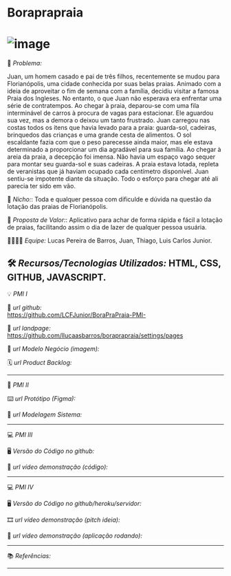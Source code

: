 
# Boraprapraia
# ![image](https://github.com/llucaasbarros/boraprapraia/assets/129459925/04e3a8b7-660b-41ac-9123-d5ee4251e7f4)



🙁 _*Problema:*_

Juan, um homem casado e pai de três filhos, recentemente se mudou para Florianópolis, uma cidade conhecida por suas belas praias. Animado com a ideia de aproveitar o fim de semana com a família, decidiu visitar a famosa Praia dos Ingleses.
No entanto, o que Juan não esperava era enfrentar uma série de contratempos. Ao chegar à praia, deparou-se com uma fila interminável de carros à procura de vagas para estacionar. Ele aguardou sua vez, mas a demora o deixou um tanto frustrado. Juan carregou nas costas todos os itens que havia levado para a praia: guarda-sol, cadeiras, brinquedos das crianças e uma grande cesta de alimentos. O sol escaldante fazia com que o peso parecesse ainda maior, mas ele estava determinado a proporcionar um dia agradável para sua família.
Ao chegar à areia da praia, a decepção foi imensa. Não havia um espaço vago sequer para montar seu guarda-sol e suas cadeiras. A praia estava lotada, repleta de veranistas que já haviam ocupado cada centímetro disponível. Juan sentiu-se impotente diante da situação. Todo o esforço para chegar até ali parecia ter sido em vão.

🙂 _*Nicho:*_: 
Toda e qualquer pessoa com dificulde e dúvida na questão da lotação das praias de Florianópolis. 

🎁 _*Proposta de Valor:*_: 
Aplicativo para achar de forma rápida e fácil a lotação de praias, facilitando assim o dia de lazer de qualquer pessoa usuária.

🧑‍💻👩‍💻 _*Equipe:*_ Lucas Pereira de Barros, Juan, Thiago, Luis Carlos Junior. 

🛠️ _*Recursos/Tecnologias Utilizados:*_ HTML, CSS, GITHUB, JAVASCRIPT.
-------------------
💡 *PMI I*

🔗 _*url github:*_  
https://github.com/LCFJunior/BoraPraPraia-PMI-

🛬 _*url landpage:*_
https://github.com/llucaasbarros/boraprapraia/settings/pages

🤝 _*url Modelo Negócio (imagem):*_

🗓️ _*url Product Backlog:*_

-------------------
📲 *PMI II*

⌨️ _*url Protótipo (Figma):*_

📝 _*url Modelagem Sistema:*_

-------------------
💻 *PMI III*

🖥️ _*Versão do Código no github:*_

🎥 _*url vídeo demonstração (código):*_

-------------------
💻 *PMI IV*

🖥️ _*Versão do Código no github/heroku/servidor:*_

🎞️ _*url vídeo demonstração (pitch ideia):*_

🎥 _*url vídeo demonstração (aplicação rodando):*_

-------------------
📚 *Referências:*

-------------------
